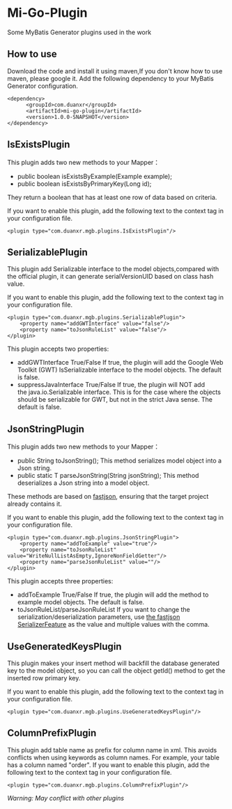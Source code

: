 # Mi-Go-Plugin
Some MyBatis Generator plugins used in the work
## How to use 
Download the code and install it using maven,If you don't know how to use maven, please google it.
Add the following dependency to your MyBatis Generator configuration.
```
<dependency>
      <groupId>com.duanxr</groupId>
      <artifactId>mi-go-plugin</artifactId>
      <version>1.0.0-SNAPSHOT</version>
</dependency>
```
## IsExistsPlugin
This plugin adds two new methods to your Mapper：
* public boolean isExistsByExample(Example example);
* public boolean isExistsByPrimaryKey(Long id);

They return a boolean that has at least one row of data based on criteria.

If you want to enable this plugin, add the following text to the context tag in your configuration file.
```
<plugin type="com.duanxr.mgb.plugins.IsExistsPlugin"/>
```
## SerializablePlugin
This plugin add Serializable interface to the model objects,compared with the official plugin, it can generate serialVersionUID based on class hash value.

If you want to enable this plugin, add the following text to the context tag in your configuration file.
```
<plugin type="com.duanxr.mgb.plugins.SerializablePlugin">
    <property name="addGWTInterface" value="false"/>
    <property name="toJsonRuleList" value="false"/>
</plugin>
```

This plugin accepts two properties:
* addGWTInterface True/False
If true, the plugin will add the Google Web Toolkit (GWT) IsSerializable interface to the model objects. The default is false.
* suppressJavaInterface True/False
If true, the plugin will NOT add the java.io.Serializable interface. This is for the case where the objects should be serializable for GWT, but not in the strict Java sense. The default is false.

## JsonStringPlugin
This plugin adds two new methods to your Mapper：
* public String toJsonString();
    This method serializes model object into a Json string.
* public static T parseJsonString(String jsonString);
    This method deserializes a Json string into a model object.
    
These methods are based on [fastjson](https://github.com/alibaba/fastjson), ensuring that the target project already contains it.

If you want to enable this plugin, add the following text to the context tag in your configuration file.
```
<plugin type="com.duanxr.mgb.plugins.JsonStringPlugin">  
    <property name="addToExample" value="true"/>  
    <property name="toJsonRuleList" value="WriteNullListAsEmpty,IgnoreNonFieldGetter"/>  
    <property name="parseJsonRuleList" value=""/>
</plugin>
```
This plugin accepts three properties:
* addToExample True/False
If true, the plugin will add the method to example model objects. The default is false.
* toJsonRuleList/parseJsonRuleList
If you want to change the serialization/deserialization parameters, use [the fastjson SerializerFeature](https://github.com/alibaba/fastjson) as the value and multiple values with the comma.

## UseGeneratedKeysPlugin
This plugin makes your insert method will backfill the database generated key to the model object, so you can call the object getId() method to get the inserted row primary key.

If you want to enable this plugin, add the following text to the context tag in your configuration file.
```
<plugin type="com.duanxr.mgb.plugins.UseGeneratedKeysPlugin"/>
```
## ColumnPrefixPlugin

This plugin add table name as prefix for column name in xml.
This avoids conflicts when using keywords as column names. For example, your table has a column named "order".
If you want to enable this plugin, add the following text to the context tag in your configuration file.
```
<plugin type="com.duanxr.mgb.plugins.ColumnPrefixPlugin"/>
```
*Warning: May conflict with other plugins*